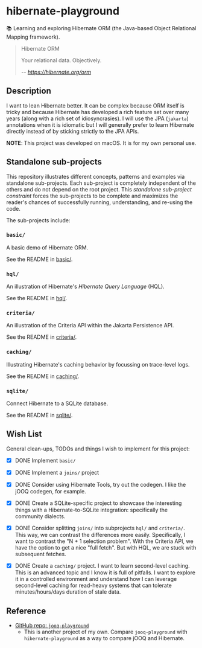 # hibernate-playground

📚 Learning and exploring Hibernate ORM (the Java-based Object Relational Mapping framework).

> Hibernate ORM
>
> Your relational data. Objectively.
>
> -- <cite>https://hibernate.org/orm</cite>


## Description

I want to lean Hibernate better. It can be complex because ORM itself is tricky and because Hibernate has developed a
rich feature set over many years (along with a rich set of idiosyncrasies). I will use the JPA (`jakarta`) annotations
when it is idiomatic but I will generally prefer to learn Hibernate directly instead of by sticking strictly to the JPA
APIs.

**NOTE**: This project was developed on macOS. It is for my own personal use.


## Standalone sub-projects

This repository illustrates different concepts, patterns and examples via standalone sub-projects. Each sub-project is
completely independent of the others and do not depend on the root project. This _standalone sub-project constraint_
forces the sub-projects to be complete and maximizes the reader's chances of successfully running, understanding, and
re-using the code.

The sub-projects include:


### `basic/`

A basic demo of Hibernate ORM.

See the README in [basic/](basic/).


### `hql/`

An illustration of Hibernate's *Hibernate Query Language* (HQL).

See the README in [hql/](hql/).


### `criteria/`

An illustration of the Criteria API within the Jakarta Persistence API.

See the README in [criteria/](criteria/).


### `caching/`

Illustrating Hibernate's caching behavior by focussing on trace-level logs.

See the README in [caching/](caching/).


### `sqlite/`

Connect Hibernate to a SQLite database.

See the README in [sqlite/](sqlite/).


## Wish List

General clean-ups, TODOs and things I wish to implement for this project:

* [x] DONE Implement `basic/`
* [x] DONE Implement a `joins/` project
* [x] DONE Consider using Hibernate Tools, try out the codegen. I like the jOOQ codegen, for example.
* [x] DONE Create a SQLite-specific project to showcase the interesting things with a Hibernate-to-SQLite integration:
      specifically the community dialects.
* [x] DONE Consider splitting `joins/` into subprojects `hql/` and `criteria/`. This way, we can contrast the differences more easily.
      Specifically, I want to contrast the "N + 1 selection problem". With the Criteria API, we have the option to get
      a nice "full fetch". But with HQL, we are stuck with subsequent fetches.
* [x] DONE Create a `caching/` project. I want to learn second-level caching. This is an advanced topic and I know it is full
  of pitfalls. I want to explore it in a controlled environment and understand how I can leverage second-level caching
  for read-heavy systems that can tolerate minutes/hours/days duration of stale data.


## Reference

* [GitHub repo: `jooq-playground`](https://github.com/dgroomes/jooq-playground)
  * This is another project of my own. Compare `jooq-playground` with `hibernate-playground` as a way to compare jOOQ
    and Hibernate. 
